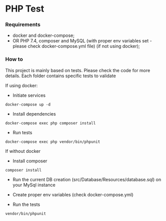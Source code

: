 # PHP Test #

### Requirements ###
- docker and docker-compose;
- OR PHP 7.4, composer and MySQL (with proper env variables set - please check docker-compose.yml file) (if not using docker);

### How to ###

This project is mainly based on tests. Please check the code for more details.
Each folder contains specific tests to validate

If using docker:

- Initiate services

```docker-compose up -d```

- Install dependencies

```docker-compose exec php composer install```

- Run tests

```docker-compose exec php vendor/bin/phpunit```

If without docker

- Install composer

```composer install```

- Run the current DB creation (src/Database/Resources/database.sql) on your MySql instance
- Create proper env variables (check docker-compose.yml)

- Run the tests

```vendor/bin/phpunit```


